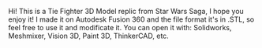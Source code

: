Hi! This is a Tie Fighter 3D Model replic from Star Wars Saga, I hope you enjoy it! I made it on Autodesk Fusion 360 and the file format it's in .STL, so feel free to use it and modificate it. You can open it with: Solidworks, Meshmixer, Vision 3D, Paint 3D, ThinkerCAD, etc. 
